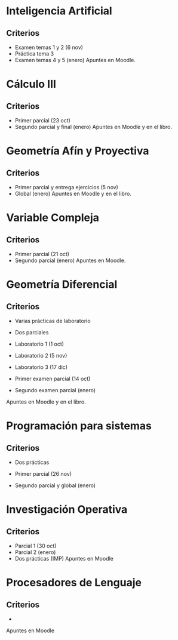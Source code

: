# Inteligencia Artificial
## Criterios
- Examen temas 1 y 2 (6 nov)
- Práctica tema 3
- Examen temas 4 y 5 (enero)
Apuntes en Moodle.

# Cálculo III
## Criterios
- Primer parcial (23 oct)
- Segundo parcial y final (enero)
Apuntes en Moodle y en el libro.

# Geometría Afín y Proyectiva
## Criterios
- Primer parcial y entrega ejercicios (5 nov)
- Global (enero)
Apuntes en Moodle y en el libro.


# Variable Compleja
## Criterios
- Primer parcial (21 oct)
- Segundo parcial (enero)
Apuntes en Moodle.

# Geometría Diferencial
## Criterios
- Varias prácticas de laboratorio
 - Dos parciales
- Laboratorio 1 (1 oct)
- Laboratorio 2 (5 nov)
- Laboratorio 3 (17 dic)

- Primer examen parcial (14 oct)
- Segundo examen parcial (enero)

Apuntes en Moodle y en el libro.

# Programación para sistemas
## Criterios
- Dos prácticas

- Primer parcial (26 nov)
- Segundo parcial y global (enero)

# Investigación Operativa
## Criterios
- Parcial 1 (30 oct)
- Parcial 2 (enero)
- Dos prácticas (IMP)
Apuntes en Moodle

# Procesadores de Lenguaje
## Criterios
- 
Apuntes en Moodle